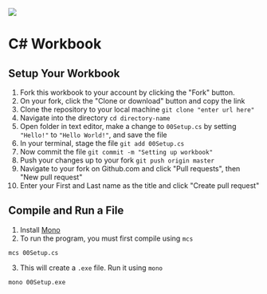 ![](https://camo.githubusercontent.com/b83dac05ace44c8c5c14589709f1016f34adf331/687474703a2f2f737461746963312e73717561726573706163652e636f6d2f7374617469632f3533386633666364653462303563356665636337613430652f742f3533386634386134653462303064393465386332353362332f313435333339363633323537362f3f666f726d61743d34303077)
# C# Workbook

## Setup Your Workbook
1. Fork this workbook to your account by clicking the "Fork" button.
2. On your fork, click the "Clone or download" button and copy the link
3. Clone the repository to your local machine `git clone "enter url here"`
4. Navigate into the directory `cd directory-name`
5. Open folder in text editor, make a change to `00Setup.cs` by setting `"Hello!"` to `"Hello World!"`, and save the file
6. In your terminal, stage the file `git add 00Setup.cs`
7. Now commit the file `git commit -m "Setting up workbook"`
8. Push your changes up to your fork `git push origin master`
9. Navigate to your fork on Github.com and click "Pull requests", then "New pull request"
10. Enter your First and Last name as the title and click "Create pull request"

## Compile and Run a File
1. Install [Mono](http://www.mono-project.com/download/)
2. To run the program, you must first compile using `mcs`

  ```
  mcs 00Setup.cs
  ```
3. This will create a `.exe` file. Run it using `mono`

  ```
  mono 00Setup.exe
  ```
